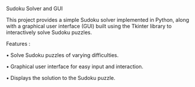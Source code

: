 Sudoku Solver and GUI

This project provides a simple Sudoku solver implemented in Python, along with a graphical user interface (GUI) built using the Tkinter library to interactively solve Sudoku puzzles.

Features :

• Solve Sudoku puzzles of varying difficulties.

• Graphical user interface for easy input and interaction.

• Displays the solution to the Sudoku puzzle.

